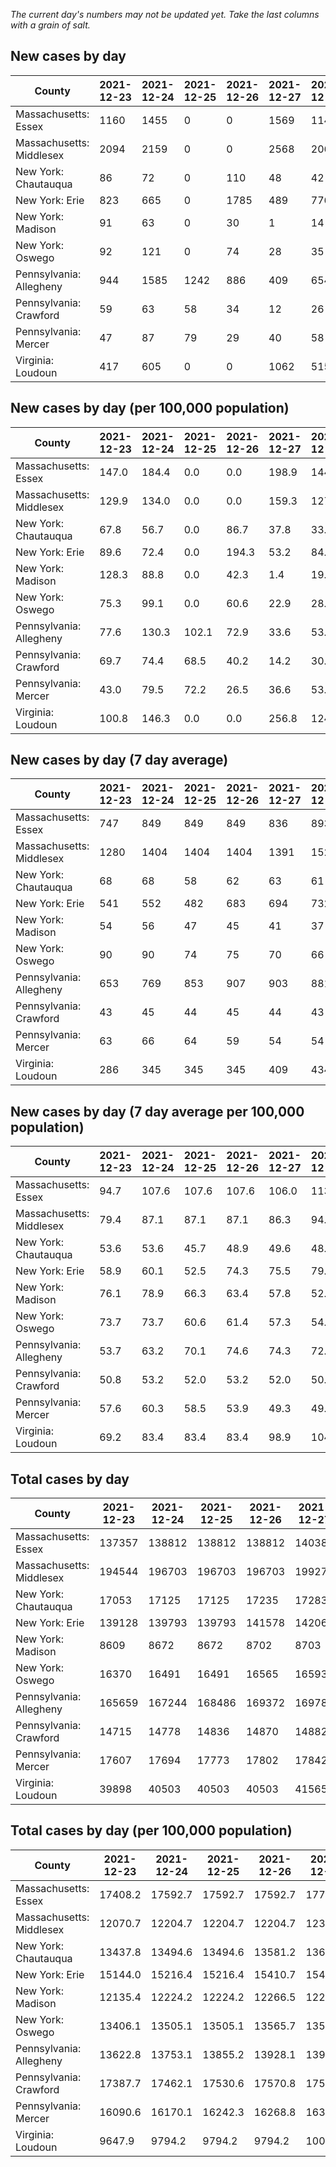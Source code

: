 _The current day's numbers may not be updated yet. Take the last columns with a grain of salt._
## New cases by day

| County | 2021-12-23 | 2021-12-24 | 2021-12-25 | 2021-12-26 | 2021-12-27 | 2021-12-28 | 2021-12-29 |
| --- | --- | --- | --- | --- | --- | --- | --- |
| Massachusetts: Essex | 1160 | 1455 | 0 | 0 | 1569 | 1142 |  |
| Massachusetts: Middlesex | 2094 | 2159 | 0 | 0 | 2568 | 2061 |  |
| New York: Chautauqua | 86 | 72 | 0 | 110 | 48 | 42 |  |
| New York: Erie | 823 | 665 | 0 | 1785 | 489 | 776 |  |
| New York: Madison | 91 | 63 | 0 | 30 | 1 | 14 |  |
| New York: Oswego | 92 | 121 | 0 | 74 | 28 | 35 |  |
| Pennsylvania: Allegheny | 944 | 1585 | 1242 | 886 | 409 | 654 |  |
| Pennsylvania: Crawford | 59 | 63 | 58 | 34 | 12 | 26 |  |
| Pennsylvania: Mercer | 47 | 87 | 79 | 29 | 40 | 58 |  |
| Virginia: Loudoun | 417 | 605 | 0 | 0 | 1062 | 515 |  |

## New cases by day (per 100,000 population)

| County | 2021-12-23 | 2021-12-24 | 2021-12-25 | 2021-12-26 | 2021-12-27 | 2021-12-28 | 2021-12-29 |
| --- | --- | --- | --- | --- | --- | --- | --- |
| Massachusetts: Essex | 147.0 | 184.4 | 0.0 | 0.0 | 198.9 | 144.7 |  |
| Massachusetts: Middlesex | 129.9 | 134.0 | 0.0 | 0.0 | 159.3 | 127.9 |  |
| New York: Chautauqua | 67.8 | 56.7 | 0.0 | 86.7 | 37.8 | 33.1 |  |
| New York: Erie | 89.6 | 72.4 | 0.0 | 194.3 | 53.2 | 84.5 |  |
| New York: Madison | 128.3 | 88.8 | 0.0 | 42.3 | 1.4 | 19.7 |  |
| New York: Oswego | 75.3 | 99.1 | 0.0 | 60.6 | 22.9 | 28.7 |  |
| Pennsylvania: Allegheny | 77.6 | 130.3 | 102.1 | 72.9 | 33.6 | 53.8 |  |
| Pennsylvania: Crawford | 69.7 | 74.4 | 68.5 | 40.2 | 14.2 | 30.7 |  |
| Pennsylvania: Mercer | 43.0 | 79.5 | 72.2 | 26.5 | 36.6 | 53.0 |  |
| Virginia: Loudoun | 100.8 | 146.3 | 0.0 | 0.0 | 256.8 | 124.5 |  |

## New cases by day (7 day average)

| County | 2021-12-23 | 2021-12-24 | 2021-12-25 | 2021-12-26 | 2021-12-27 | 2021-12-28 | 2021-12-29 |
| --- | --- | --- | --- | --- | --- | --- | --- |
| Massachusetts: Essex | 747 | 849 | 849 | 849 | 836 | 893 |  |
| Massachusetts: Middlesex | 1280 | 1404 | 1404 | 1404 | 1391 | 1526 |  |
| New York: Chautauqua | 68 | 68 | 58 | 62 | 63 | 61 |  |
| New York: Erie | 541 | 552 | 482 | 683 | 694 | 732 |  |
| New York: Madison | 54 | 56 | 47 | 45 | 41 | 37 |  |
| New York: Oswego | 90 | 90 | 74 | 75 | 70 | 66 |  |
| Pennsylvania: Allegheny | 653 | 769 | 853 | 907 | 903 | 881 |  |
| Pennsylvania: Crawford | 43 | 45 | 44 | 45 | 44 | 43 |  |
| Pennsylvania: Mercer | 63 | 66 | 64 | 59 | 54 | 54 |  |
| Virginia: Loudoun | 286 | 345 | 345 | 345 | 409 | 434 |  |

## New cases by day (7 day average per 100,000 population)

| County | 2021-12-23 | 2021-12-24 | 2021-12-25 | 2021-12-26 | 2021-12-27 | 2021-12-28 | 2021-12-29 |
| --- | --- | --- | --- | --- | --- | --- | --- |
| Massachusetts: Essex | 94.7 | 107.6 | 107.6 | 107.6 | 106.0 | 113.2 |  |
| Massachusetts: Middlesex | 79.4 | 87.1 | 87.1 | 87.1 | 86.3 | 94.7 |  |
| New York: Chautauqua | 53.6 | 53.6 | 45.7 | 48.9 | 49.6 | 48.1 |  |
| New York: Erie | 58.9 | 60.1 | 52.5 | 74.3 | 75.5 | 79.7 |  |
| New York: Madison | 76.1 | 78.9 | 66.3 | 63.4 | 57.8 | 52.2 |  |
| New York: Oswego | 73.7 | 73.7 | 60.6 | 61.4 | 57.3 | 54.1 |  |
| Pennsylvania: Allegheny | 53.7 | 63.2 | 70.1 | 74.6 | 74.3 | 72.4 |  |
| Pennsylvania: Crawford | 50.8 | 53.2 | 52.0 | 53.2 | 52.0 | 50.8 |  |
| Pennsylvania: Mercer | 57.6 | 60.3 | 58.5 | 53.9 | 49.3 | 49.3 |  |
| Virginia: Loudoun | 69.2 | 83.4 | 83.4 | 83.4 | 98.9 | 104.9 |  |

## Total cases by day

| County | 2021-12-23 | 2021-12-24 | 2021-12-25 | 2021-12-26 | 2021-12-27 | 2021-12-28 | 2021-12-29 |
| --- | --- | --- | --- | --- | --- | --- | --- |
| Massachusetts: Essex | 137357 | 138812 | 138812 | 138812 | 140381 | 141523 |  |
| Massachusetts: Middlesex | 194544 | 196703 | 196703 | 196703 | 199271 | 201332 |  |
| New York: Chautauqua | 17053 | 17125 | 17125 | 17235 | 17283 | 17325 |  |
| New York: Erie | 139128 | 139793 | 139793 | 141578 | 142067 | 142843 |  |
| New York: Madison | 8609 | 8672 | 8672 | 8702 | 8703 | 8717 |  |
| New York: Oswego | 16370 | 16491 | 16491 | 16565 | 16593 | 16628 |  |
| Pennsylvania: Allegheny | 165659 | 167244 | 168486 | 169372 | 169781 | 170435 |  |
| Pennsylvania: Crawford | 14715 | 14778 | 14836 | 14870 | 14882 | 14908 |  |
| Pennsylvania: Mercer | 17607 | 17694 | 17773 | 17802 | 17842 | 17900 |  |
| Virginia: Loudoun | 39898 | 40503 | 40503 | 40503 | 41565 | 42080 |  |

## Total cases by day (per 100,000 population)

| County | 2021-12-23 | 2021-12-24 | 2021-12-25 | 2021-12-26 | 2021-12-27 | 2021-12-28 | 2021-12-29 |
| --- | --- | --- | --- | --- | --- | --- | --- |
| Massachusetts: Essex | 17408.2 | 17592.7 | 17592.7 | 17592.7 | 17791.5 | 17936.2 |  |
| Massachusetts: Middlesex | 12070.7 | 12204.7 | 12204.7 | 12204.7 | 12364.0 | 12491.9 |  |
| New York: Chautauqua | 13437.8 | 13494.6 | 13494.6 | 13581.2 | 13619.1 | 13652.2 |  |
| New York: Erie | 15144.0 | 15216.4 | 15216.4 | 15410.7 | 15463.9 | 15548.3 |  |
| New York: Madison | 12135.4 | 12224.2 | 12224.2 | 12266.5 | 12267.9 | 12287.7 |  |
| New York: Oswego | 13406.1 | 13505.1 | 13505.1 | 13565.7 | 13588.7 | 13617.3 |  |
| Pennsylvania: Allegheny | 13622.8 | 13753.1 | 13855.2 | 13928.1 | 13961.7 | 14015.5 |  |
| Pennsylvania: Crawford | 17387.7 | 17462.1 | 17530.6 | 17570.8 | 17585.0 | 17615.7 |  |
| Pennsylvania: Mercer | 16090.6 | 16170.1 | 16242.3 | 16268.8 | 16305.4 | 16358.4 |  |
| Virginia: Loudoun | 9647.9 | 9794.2 | 9794.2 | 9794.2 | 10051.0 | 10175.6 |  |
